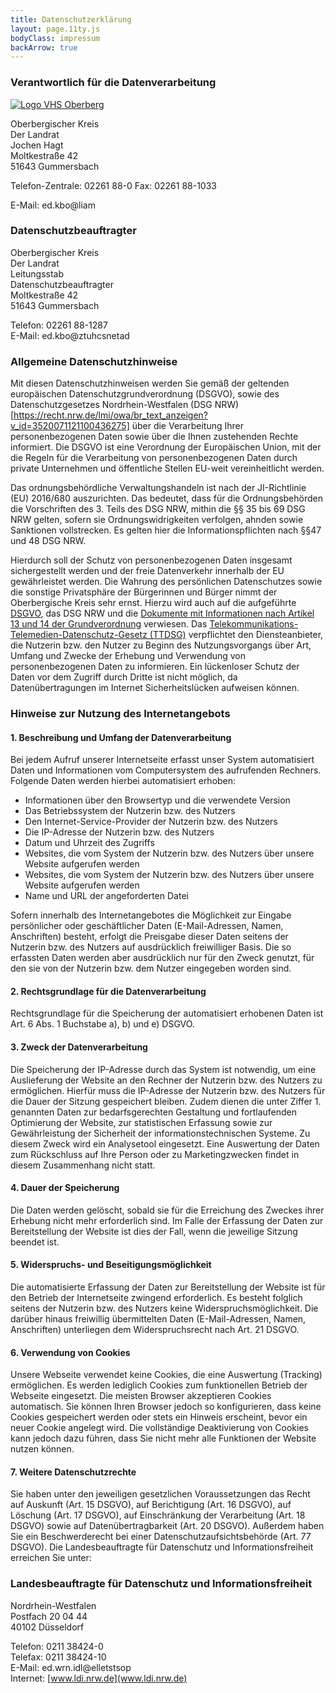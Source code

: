 ```yaml
---
title: Datenschutzerklärung
layout: page.11ty.js
bodyClass: impressum
backArrow: true
---
```

### Verantwortlich für die Datenverarbeitung

<a href="https://www.obk.de"><img src="/assets/images/logos-partner/obk_landrat_web.jpg" alt="Logo VHS Oberberg"></a>

Oberbergischer Kreis  
Der Landrat  
Jochen Hagt  
Moltkestraße 42  
51643 Gummersbach  

Telefon-Zentrale: 02261 88-0
Fax: 02261 88-1033  

E-Mail: <a data-js-to="mail" data-js-domain="obk.de" class="is-rev">ed.kb<!--check-->o@l<!--check-->iam</a>
 
### Datenschutzbeauftragter

Oberbergischer Kreis  
Der Landrat  
Leitungsstab  
Datenschutzbeauftragter  
Moltkestraße 42  
51643 Gummersbach  

Telefon: 02261 88-1287  
E-Mail: <a data-js-to="datenschutz" data-js-domain="obk.de" class="is-rev">ed.kb<!--check-->o@zt<!--check-->uhcsnetad</a>
 
### Allgemeine Datenschutzhinweise

Mit diesen Datenschutzhinweisen werden Sie gemäß der geltenden europäischen Datenschutzgrundverordnung (DSGVO), sowie des Datenschutzgesetzes Nordrhein-Westfalen (DSG NRW)[https://recht.nrw.de/lmi/owa/br_text_anzeigen?v_id=3520071121100436275] über die Verarbeitung Ihrer personenbezogenen Daten sowie über die Ihnen zustehenden Rechte informiert.
Die DSGVO ist eine Verordnung der Europäischen Union, mit der die Regeln für die Verarbeitung von personenbezogenen Daten durch private Unternehmen und öffentliche Stellen EU-weit vereinheitlicht werden.

Das ordnungsbehördliche Verwaltungshandeln ist nach der JI-Richtlinie (EU) 2016/680 auszurichten. Das bedeutet, dass für die Ordnungsbehörden die Vorschriften des 3. Teils des DSG NRW, mithin die §§ 35 bis 69 DSG NRW gelten, sofern sie Ordnungswidrigkeiten verfolgen, ahnden sowie Sanktionen vollstrecken. Es gelten hier die Informationspflichten nach §§47 und 48 DSG NRW.

Hierdurch soll der Schutz von personenbezogenen Daten insgesamt sichergestellt werden und der freie Datenverkehr innerhalb der EU gewährleistet werden.
Die Wahrung des persönlichen Datenschutzes sowie die sonstige Privatsphäre der Bürgerinnen und Bürger nimmt der Oberbergische Kreis sehr ernst. Hierzu wird auch auf die aufgeführte [DSGVO](https://www.bfdi.bund.de/DE/Service/Publikationen/Broschueren/broschueren_node.html), das DSG NRW und die [Dokumente mit Informationen nach Artikel 13 und 14 der Grundverordnung](https://www.obk.de/cms200/impressum/daten/dsgvo/) verwiesen.
Das [Telekommunikations-Telemedien-Datenschutz-Gesetz (TTDSG)](https://www.gesetze-im-internet.de/ttdsg/) verpflichtet den Diensteanbieter, die Nutzerin bzw. den Nutzer zu Beginn des Nutzungsvorgangs über Art, Umfang und Zwecke der Erhebung und Verwendung von personenbezogenen Daten zu informieren.
Ein lückenloser Schutz der Daten vor dem Zugriff durch Dritte ist nicht möglich, da Datenübertragungen im Internet Sicherheitslücken aufweisen können.
 
### Hinweise zur Nutzung des Internetangebots
#### 1. Beschreibung und Umfang der Datenverarbeitung
Bei jedem Aufruf unserer Internetseite erfasst unser System automatisiert Daten und Informationen vom Computersystem des aufrufenden Rechners.
Folgende Daten werden hierbei automatisiert erhoben:
-	Informationen über den Browsertyp und die verwendete Version
-	Das Betriebssystem der Nutzerin bzw. des Nutzers
-	Den Internet-Service-Provider der Nutzerin bzw. des Nutzers
-	Die IP-Adresse der Nutzerin bzw. des Nutzers
-	Datum und Uhrzeit des Zugriffs
-	Websites, die vom System der Nutzerin bzw. des Nutzers über unsere Website aufgerufen werden
-	Websites, die vom System der Nutzerin bzw. des Nutzers über unsere Website aufgerufen werden
-	Name und URL der angeforderten Datei

Sofern innerhalb des Internetangebotes die Möglichkeit zur Eingabe persönlicher oder geschäftlicher Daten (E-Mail-Adressen, Namen, Anschriften) besteht, erfolgt die Preisgabe dieser Daten seitens der Nutzerin bzw. des Nutzers auf ausdrücklich freiwilliger Basis. Die so erfassten Daten werden aber ausdrücklich nur für den Zweck genutzt, für den sie von der Nutzerin bzw. dem Nutzer eingegeben worden sind.
 
#### 2. Rechtsgrundlage für die Datenverarbeitung
Rechtsgrundlage für die Speicherung der automatisiert erhobenen Daten ist Art. 6 Abs. 1 Buchstabe a), b) und e) DSGVO.
 
#### 3. Zweck der Datenverarbeitung
Die Speicherung der IP-Adresse durch das System ist notwendig, um eine Auslieferung der Website an den Rechner der Nutzerin bzw. des Nutzers zu ermöglichen. Hierfür muss die IP-Adresse der Nutzerin bzw. des Nutzers für die Dauer der Sitzung gespeichert bleiben.
Zudem dienen die unter Ziffer 1. genannten Daten zur bedarfsgerechten Gestaltung und fortlaufenden Optimierung der Website, zur statistischen Erfassung sowie zur Gewährleistung der Sicherheit der informationstechnischen Systeme. Zu diesem Zweck wird ein Analysetool eingesetzt. Eine Auswertung der Daten zum Rückschluss auf Ihre Person oder zu Marketingzwecken findet in diesem Zusammenhang nicht statt.
 
#### 4. Dauer der Speicherung
Die Daten werden gelöscht, sobald sie für die Erreichung des Zweckes ihrer Erhebung nicht mehr erforderlich sind.
Im Falle der Erfassung der Daten zur Bereitstellung der Website ist dies der Fall, wenn die jeweilige Sitzung beendet ist.
 
#### 5. Widerspruchs- und Beseitigungsmöglichkeit
Die automatisierte Erfassung der Daten zur Bereitstellung der Website ist für den Betrieb der Internetseite zwingend erforderlich. Es besteht folglich seitens der Nutzerin bzw. des Nutzers keine Widerspruchsmöglichkeit.
Die darüber hinaus freiwillig übermittelten Daten (E-Mail-Adressen, Namen, Anschriften) unterliegen dem Widerspruchsrecht nach Art. 21 DSGVO.
 
#### 6. Verwendung von Cookies
Unsere Webseite verwendet keine Cookies, die eine Auswertung (Tracking) ermöglichen.
Es werden lediglich Cookies zum funktionellen Betrieb der Webseite eingesetzt.
Die meisten Browser akzeptieren Cookies automatisch. Sie können Ihren Browser jedoch so konfigurieren, dass keine Cookies gespeichert werden oder stets ein Hinweis erscheint, bevor ein neuer Cookie angelegt wird. Die vollständige Deaktivierung von Cookies kann jedoch dazu führen, dass Sie nicht mehr alle Funktionen der Website nutzen können.
 
#### 7. Weitere Datenschutzrechte
Sie haben unter den jeweiligen gesetzlichen Voraussetzungen das Recht auf Auskunft (Art. 15 DSGVO), auf Berichtigung (Art. 16 DSGVO), auf Löschung (Art. 17 DSGVO), auf Einschränkung der Verarbeitung (Art. 18 DSGVO) sowie auf Datenübertragbarkeit (Art. 20 DSGVO). Außerdem haben Sie ein Beschwerderecht bei einer Datenschutzaufsichtsbehörde (Art. 77 DSGVO).
Die Landesbeauftragte für Datenschutz und Informationsfreiheit erreichen Sie unter:
 
### Landesbeauftragte für Datenschutz und Informationsfreiheit
Nordrhein-Westfalen  
Postfach 20 04 44  
40102 Düsseldorf  

Telefon: 0211 38424-0  
Telefax: 0211 38424-10  
E-Mail: <a data-js-to="poststelle" data-js-domain="ldi.nrw.de" class="is-rev">ed<!--check-->.wrn.<!--check-->idl@ellet<!--check-->stsop</a>  
Internet: [www.ldi.nrw.de](www.ldi.nrw.de)
 




